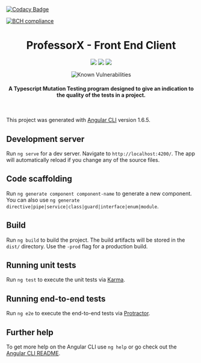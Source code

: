 


[![Codacy Badge](https://api.codacy.com/project/badge/Grade/bbff479fe8134acc871d58230a4ec02a)](https://www.codacy.com/app/j.h.m.read/ProfessorX-App?utm_source=github.com&amp;utm_medium=referral&amp;utm_content=jameshmread/ProfessorX-App&amp;utm_campaign=Badge_Grade)

[![BCH compliance](https://bettercodehub.com/edge/badge/jameshmread/ProfessorX-App?branch=master)](https://bettercodehub.com/)

<h1 align="center"> ProfessorX - Front End Client </h1>

<p align="center">
<img src="https://travis-ci.org/jameshmread/ProfessorX-App.svg?branch=master">

<img src="https://api.codacy.com/project/badge/Grade/bbff479fe8134acc871d58230a4ec02a"/>

<img src='https://bettercodehub.com/edge/badge/jameshmread/ProfessorX-App?branch=master'>
</p>
<p align="center">
<img src="https://snyk.io/test/github/jameshmread/professorx/badge.svg" alt="Known Vulnerabilities" data-canonical-src="https://snyk.io/test/github/jameshmread/professorx" style="max-width:100%;">
</p>

<h4 align="center">
A Typescript Mutation Testing program designed to give an indication to the quality of the tests in a project.
</h4>
<br>

This project was generated with [Angular CLI](https://github.com/angular/angular-cli) version 1.6.5.

## Development server

Run `ng serve` for a dev server. Navigate to `http://localhost:4200/`. The app will automatically reload if you change any of the source files.

## Code scaffolding

Run `ng generate component component-name` to generate a new component. You can also use `ng generate directive|pipe|service|class|guard|interface|enum|module`.

## Build

Run `ng build` to build the project. The build artifacts will be stored in the `dist/` directory. Use the `-prod` flag for a production build.

## Running unit tests

Run `ng test` to execute the unit tests via [Karma](https://karma-runner.github.io).

## Running end-to-end tests

Run `ng e2e` to execute the end-to-end tests via [Protractor](http://www.protractortest.org/).

## Further help

To get more help on the Angular CLI use `ng help` or go check out the [Angular CLI README](https://github.com/angular/angular-cli/blob/master/README.md).
